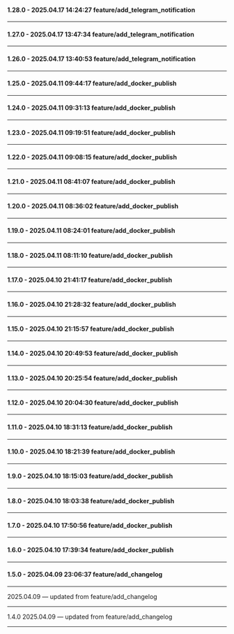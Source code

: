 #### 1.28.0 - 2025.04.17 14:24:27 feature/add_telegram_notification
---
#### 1.27.0 - 2025.04.17 13:47:34 feature/add_telegram_notification
---
#### 1.26.0 - 2025.04.17 13:40:53 feature/add_telegram_notification
---
#### 1.25.0 - 2025.04.11 09:44:17 feature/add_docker_publish
---
#### 1.24.0 - 2025.04.11 09:31:13 feature/add_docker_publish
---
#### 1.23.0 - 2025.04.11 09:19:51 feature/add_docker_publish
---
#### 1.22.0 - 2025.04.11 09:08:15 feature/add_docker_publish
---
#### 1.21.0 - 2025.04.11 08:41:07 feature/add_docker_publish
---
#### 1.20.0 - 2025.04.11 08:36:02 feature/add_docker_publish
---
#### 1.19.0 - 2025.04.11 08:24:01 feature/add_docker_publish
---
#### 1.18.0 - 2025.04.11 08:11:10 feature/add_docker_publish
---
#### 1.17.0 - 2025.04.10 21:41:17 feature/add_docker_publish
---
#### 1.16.0 - 2025.04.10 21:28:32 feature/add_docker_publish
---
#### 1.15.0 - 2025.04.10 21:15:57 feature/add_docker_publish
---
#### 1.14.0 - 2025.04.10 20:49:53 feature/add_docker_publish
---
#### 1.13.0 - 2025.04.10 20:25:54 feature/add_docker_publish
---
#### 1.12.0 - 2025.04.10 20:04:30 feature/add_docker_publish
---
#### 1.11.0 - 2025.04.10 18:31:13 feature/add_docker_publish
---
#### 1.10.0 - 2025.04.10 18:21:39 feature/add_docker_publish
---
#### 1.9.0 - 2025.04.10 18:15:03 feature/add_docker_publish
---
#### 1.8.0 - 2025.04.10 18:03:38 feature/add_docker_publish
---
#### 1.7.0 - 2025.04.10 17:50:56 feature/add_docker_publish
---
#### 1.6.0 - 2025.04.10 17:39:34 feature/add_docker_publish
---
#### 1.5.0 - 2025.04.09 23:06:37 feature/add_changelog
---
 2025.04.09 — updated from feature/add_changelog
***
1.4.0 2025.04.09 — updated from feature/add_changelog
***

